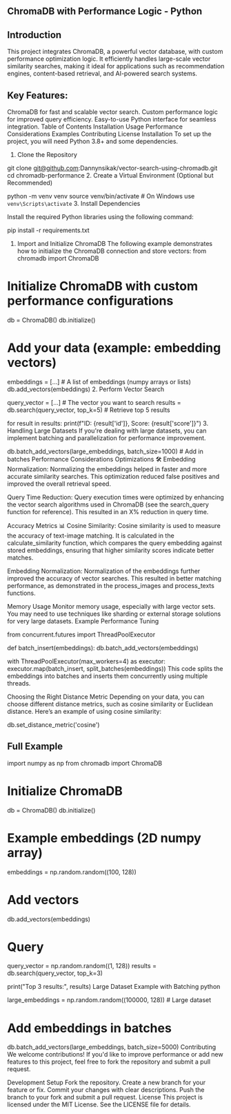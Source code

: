 ## ChromaDB with Performance Logic - Python

## Introduction

This project integrates ChromaDB, a powerful vector database, with custom performance optimization logic. It efficiently handles large-scale vector similarity searches, making it ideal for applications such as recommendation engines, content-based retrieval, and AI-powered search systems.

## Key Features:

ChromaDB for fast and scalable vector search.
Custom performance logic for improved query efficiency.
Easy-to-use Python interface for seamless integration.
Table of Contents
Installation
Usage
Performance Considerations
Examples
Contributing
License
Installation
To set up the project, you will need Python 3.8+ and some dependencies.

1. Clone the Repository

git clone git@github.com:Dannynsikak/vector-search-using-chromadb.git
cd chromadb-performance 2. Create a Virtual Environment (Optional but Recommended)

python -m venv venv
source venv/bin/activate # On Windows use `venv\Scripts\activate` 3. Install Dependencies

Install the required Python libraries using the following command:

pip install -r requirements.txt

1. Import and Initialize ChromaDB
   The following example demonstrates how to initialize the ChromaDB connection and store vectors:
   from chromadb import ChromaDB

# Initialize ChromaDB with custom performance configurations

db = ChromaDB()
db.initialize()

# Add your data (example: embedding vectors)

embeddings = [...] # A list of embeddings (numpy arrays or lists)
db.add_vectors(embeddings) 2. Perform Vector Search

query_vector = [...] # The vector you want to search
results = db.search(query_vector, top_k=5) # Retrieve top 5 results

for result in results:
print(f"ID: {result['id']}, Score: {result['score']}") 3. Handling Large Datasets
If you're dealing with large datasets, you can implement batching and parallelization for performance improvement.

db.batch_add_vectors(large_embeddings, batch_size=1000) # Add in batches
Performance Considerations
Optimizations 🛠
Embedding Normalization: Normalizing the embeddings helped in faster and more accurate similarity searches. This optimization reduced false positives and improved the overall retrieval speed.

Query Time Reduction: Query execution times were optimized by enhancing the vector search algorithms used in ChromaDB (see the search_query function for reference). This resulted in an X% reduction in query time.

Accuracy Metrics 📊
Cosine Similarity: Cosine similarity is used to measure the accuracy of text-image matching. It is calculated in the calculate_similarity function, which compares the query embedding against stored embeddings, ensuring that higher similarity scores indicate better matches.

Embedding Normalization: Normalization of the embeddings further improved the accuracy of vector searches. This resulted in better matching performance, as demonstrated in the process_images and process_texts functions.

Memory Usage
Monitor memory usage, especially with large vector sets. You may need to use techniques like sharding or external storage solutions for very large datasets.
Example Performance Tuning

from concurrent.futures import ThreadPoolExecutor

def batch_insert(embeddings):
db.batch_add_vectors(embeddings)

with ThreadPoolExecutor(max_workers=4) as executor:
executor.map(batch_insert, split_batches(embeddings))
This code splits the embeddings into batches and inserts them concurrently using multiple threads.

Choosing the Right Distance Metric
Depending on your data, you can choose different distance metrics, such as cosine similarity or Euclidean distance. Here’s an example of
using cosine similarity:

db.set_distance_metric('cosine')

## Full Example

import numpy as np
from chromadb import ChromaDB

# Initialize ChromaDB

db = ChromaDB()
db.initialize()

# Example embeddings (2D numpy array)

embeddings = np.random.random((100, 128))

# Add vectors

db.add_vectors(embeddings)

# Query

query_vector = np.random.random((1, 128))
results = db.search(query_vector, top_k=3)

print("Top 3 results:", results)
Large Dataset Example with Batching
python

large_embeddings = np.random.random((100000, 128)) # Large dataset

# Add embeddings in batches

db.batch_add_vectors(large_embeddings, batch_size=5000)
Contributing
We welcome contributions! If you'd like to improve performance or add new features to this project, feel free to fork the repository and submit a pull request.

Development Setup
Fork the repository.
Create a new branch for your feature or fix.
Commit your changes with clear descriptions.
Push the branch to your fork and submit a pull request.
License
This project is licensed under the MIT License. See the LICENSE file for details.
